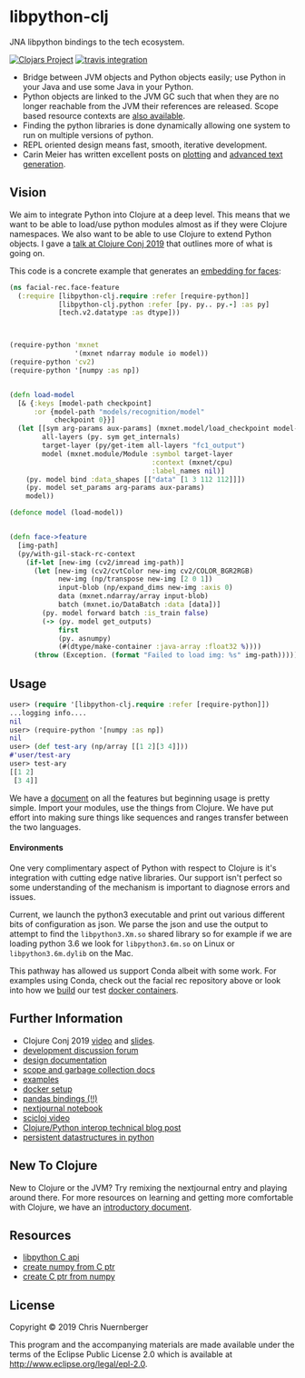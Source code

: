 # libpython-clj

JNA libpython bindings to the tech ecosystem.

[![Clojars Project](https://img.shields.io/clojars/v/cnuernber/libpython-clj.svg)](https://clojars.org/cnuernber/libpython-clj)
[![travis integration](https://travis-ci.com/cnuernber/libpython-clj.svg?branch=master)](https://travis-ci.com/cnuernber/libpython-clj)

* Bridge between JVM objects and Python objects easily; use Python in your Java and
  use some Java in your Python.
* Python objects are linked to the JVM GC such that when they are no longer reachable
  from the JVM their references are released.  Scope based resource contexts are
  [also available](https://github.com/cnuernber/libpython-clj/blob/master/docs/scopes-and-gc.md).
* Finding the python libraries is done dynamically allowing one system to run on multiple versions
  of python.
* REPL oriented design means fast, smooth, iterative development.
* Carin Meier has written excellent posts on [plotting](http://gigasquidsoftware.com/blog/2020/01/18/parens-for-pyplot/) and
  [advanced text generation](http://gigasquidsoftware.com/blog/2020/01/10/hugging-face-gpt-with-clojure/).


## Vision

We aim to integrate Python into Clojure at a deep level.  This means that we want to
be able to load/use python modules almost as if they were Clojure namespaces.  We
also want to be able to use Clojure to extend Python objects.  I gave a
[talk at Clojure Conj 2019](https://www.youtube.com/watch?v=vQPW16_jixs) that
outlines more of what is going on.

This code is a concrete example that generates an
[embedding for faces](https://github.com/cnuernber/facial-rec):

```clojure
(ns facial-rec.face-feature
  (:require [libpython-clj.require :refer [require-python]]
            [libpython-clj.python :refer [py. py.. py.-] :as py]
            [tech.v2.datatype :as dtype]))



(require-python 'mxnet
                '(mxnet ndarray module io model))
(require-python 'cv2)
(require-python '[numpy :as np])


(defn load-model
  [& {:keys [model-path checkpoint]
      :or {model-path "models/recognition/model"
           checkpoint 0}}]
  (let [[sym arg-params aux-params] (mxnet.model/load_checkpoint model-path checkpoint)
        all-layers (py. sym get_internals)
        target-layer (py/get-item all-layers "fc1_output")
        model (mxnet.module/Module :symbol target-layer
                                   :context (mxnet/cpu)
                                   :label_names nil)]
    (py. model bind :data_shapes [["data" [1 3 112 112]]])
    (py. model set_params arg-params aux-params)
    model))

(defonce model (load-model))


(defn face->feature
  [img-path]
  (py/with-gil-stack-rc-context
    (if-let [new-img (cv2/imread img-path)]
      (let [new-img (cv2/cvtColor new-img cv2/COLOR_BGR2RGB)
            new-img (np/transpose new-img [2 0 1])
            input-blob (np/expand_dims new-img :axis 0)
            data (mxnet.ndarray/array input-blob)
            batch (mxnet.io/DataBatch :data [data])]
        (py. model forward batch :is_train false)
        (-> (py. model get_outputs)
            first
            (py. asnumpy)
            (#(dtype/make-container :java-array :float32 %))))
      (throw (Exception. (format "Failed to load img: %s" img-path))))))
```


## Usage

```clojure
user> (require '[libpython-clj.require :refer [require-python]])
...logging info....
nil
user> (require-python '[numpy :as np])
nil
user> (def test-ary (np/array [[1 2][3 4]]))
#'user/test-ary
user> test-ary
[[1 2]
 [3 4]]
```

We have a [document](docs/Usage.md) on all the features but beginning usage is
pretty simple.  Import your modules, use the things from Clojure.  We have put
effort into making sure things like sequences and ranges transfer between the two
languages.


#### Environments


One very complimentary aspect of Python with respect to Clojure is it's integration
with cutting edge native libraries.  Our support isn't perfect so some understanding
of the mechanism is important to diagnose errors and issues.

Current, we launch the python3 executable and print out various different bits of
configuration as json.  We parse the json and use the output to attempt to find
the `libpython3.Xm.so` shared library so for example if we are loading python
3.6 we look for `libpython3.6m.so` on Linux or `libpython3.6m.dylib` on the Mac.

This pathway has allowed us support Conda albeit with some work.  For examples
using Conda, check out the facial rec repository above or look into how we
[build](scripts/build-conda-docker)
our test [docker containers](dockerfiles/CondaDockerfile).


## Further Information

* Clojure Conj 2019 [video](https://www.youtube.com/watch?v=vQPW16_jixs) and
  [slides](https://docs.google.com/presentation/d/1uegYhpS6P2AtEfhpg6PlgBmTSIPqCXvFTWcGYG_Qk2o/edit?usp=sharing).
* [development discussion forum](https://clojurians.zulipchat.com/#narrow/stream/215609-libpython-clj-dev)
* [design documentation](docs/design.md)
* [scope and garbage collection docs](https://github.com/cnuernber/libpython-clj/blob/master/docs/scopes-and-gc.md)
* [examples](https://github.com/gigasquid/libpython-clj-examples)
* [docker setup](https://github.com/scicloj/docker-hub)
* [pandas bindings (!!)](https://github.com/alanmarazzi/panthera)
* [nextjournal notebook](https://nextjournal.com/chrisn/fun-with-matplotlib)
* [scicloj video](https://www.youtube.com/watch?v=ajDiGS73i2o)
* [Clojure/Python interop technical blog post](www.techascent.com/blogs/functions-across-languages.html)
* [persistent datastructures in python](https://github.com/tobgu/pyrsistent)


## New To Clojure

New to Clojure or the JVM?  Try remixing the nextjournal entry and playing around
there.  For more resources on learning and getting more comfortable with Clojure,
we have an [introductory document](docs/new-to-clojure.md).


## Resources

* [libpython C api](https://docs.python.org/3.7/c-api/index.html#c-api-index)
* [create numpy from C ptr](https://stackoverflow.com/questions/23930671/how-to-create-n-dim-numpy-array-from-a-pointer)
* [create C ptr from numpy](https://docs.scipy.org/doc/numpy/reference/generated/numpy.ndarray.ctypes.html)



## License

Copyright © 2019 Chris Nuernberger

This program and the accompanying materials are made available under the
terms of the Eclipse Public License 2.0 which is available at
http://www.eclipse.org/legal/epl-2.0.
